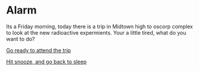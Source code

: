 # Alarm
Its a Friday morning, today there is a trip in Midtown high to oscorp complex to look at the new radioactive expermients.
 Your a little tired, what do you want to do?

[Go ready to attend the trip]( ../arrive-to-school.md)

[Hit snooze, and go back to sleep](go-back-to-sleep.md)

